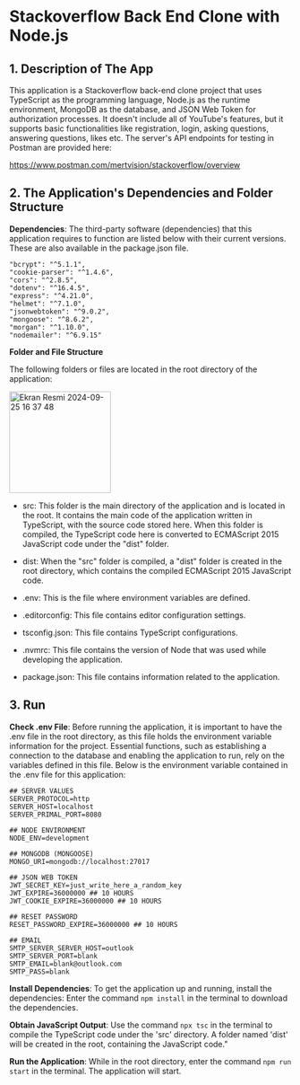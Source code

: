 # Stackoverflow Back End Clone with Node.js

## 1. Description of The App

This application is a Stackoverflow back-end clone project that uses TypeScript as the programming language, Node.js as the runtime environment, MongoDB as the database, and JSON Web Token for authorization processes. It doesn't include all of YouTube's features, but it supports basic functionalities like registration, login, asking questions, answering questions, likes etc. The server's API endpoints for testing in Postman are provided here:

https://www.postman.com/mertvision/stackoverflow/overview

## 2. The Application's Dependencies and Folder Structure

**Dependencies**: The third-party software (dependencies) that this application requires to function are listed below with their current versions. These are also available in the package.json file.

```
"bcrypt": "^5.1.1",
"cookie-parser": "^1.4.6",
"cors": "^2.8.5",
"dotenv": "^16.4.5",
"express": "^4.21.0",
"helmet": "^7.1.0",
"jsonwebtoken": "^9.0.2",
"mongoose": "^8.6.2",
"morgan": "^1.10.0",
"nodemailer": "^6.9.15"
```

**Folder and File Structure**

The following folders or files are located in the root directory of the application:

<img width="181" alt="Ekran Resmi 2024-09-25 16 37 48" src="https://github.com/user-attachments/assets/2716c2d3-8422-465d-a198-788e0ff32173">

+ src: This folder is the main directory of the application and is located in the root. It contains the main code of the application written in TypeScript, with the source code stored here. When this folder is compiled, the TypeScript code here is converted to ECMAScript 2015 JavaScript code under the "dist" folder.

+ dist: When the "src" folder is compiled, a "dist" folder is created in the root directory, which contains the compiled ECMAScript 2015 JavaScript code.

+ .env: This is the file where environment variables are defined.

+ .editorconfig: This file contains editor configuration settings.

+ tsconfig.json: This file contains TypeScript configurations.

+ .nvmrc: This file contains the version of Node that was used while developing the application.

+ package.json: This file contains information related to the application.

## 3. Run

**Check .env File**: Before running the application, it is important to have the .env file in the root directory, as this file holds the environment variable information for the project. Essential functions, such as establishing a connection to the database and enabling the application to run, rely on the variables defined in this file. Below is the environment variable contained in the .env file for this application:

```
## SERVER VALUES
SERVER_PROTOCOL=http
SERVER_HOST=localhost
SERVER_PRIMAL_PORT=8080

## NODE ENVIRONMENT
NODE_ENV=development

## MONGODB (MONGOOSE)
MONGO_URI=mongodb://localhost:27017

## JSON WEB TOKEN
JWT_SECRET_KEY=just_write_here_a_random_key
JWT_EXPIRE=36000000 ## 10 HOURS
JWT_COOKIE_EXPIRE=36000000 ## 10 HOURS

## RESET PASSWORD
RESET_PASSWORD_EXPIRE=36000000 ## 10 HOURS

## EMAIL
SMTP_SERVER_SERVER_HOST=outlook
SMTP_SERVER_PORT=blank
SMTP_EMAIL=blank@outlook.com
SMTP_PASS=blank
```

**Install Dependencies**: To get the application up and running, install the dependencies: Enter the command `npm install` in the terminal to download the dependencies.

**Obtain JavaScript Output**: Use the command `npx tsc` in the terminal to compile the TypeScript code under the 'src' directory. A folder named 'dist' will be created in the root, containing the JavaScript code."

**Run the Application**: While in the root directory, enter the command `npm run start` in the terminal. The application will start.
